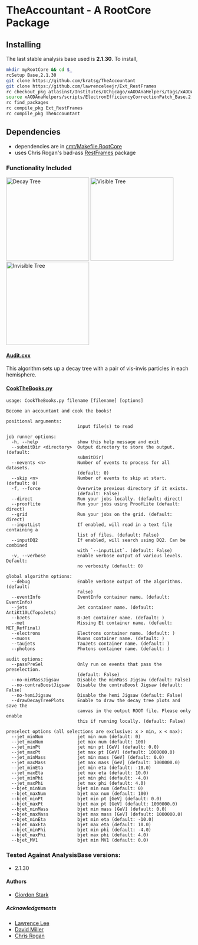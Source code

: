 # TheAccountant - A RootCore Package

## Installing
The last stable analysis base used is **2.1.30**. To install,
```bash
mkdir myRootCore && cd $_
rcSetup Base,2.1.30
git clone https://github.com/kratsg/TheAccountant
git clone https://github.com/lawrenceleejr/Ext_RestFrames
rc checkout_pkg atlasinst/Institutes/UChicago/xAODAnaHelpers/tags/xAODAnaHelpers-00-00-04
source xAODAnaHelpers/scripts/ElectronEfficiencyCorrectionPatch_Base.2.1.29.sh
rc find_packages
rc compile_pkg Ext_RestFrames
rc compile_pkg TheAccountant
```

## Dependencies
 - dependencies are in [cmt/Makefile.RootCore](cmt/Makefile.RootCore)
 - uses Chris Rogan's bad-ass [RestFrames](https://github.com/crogan/RestFrames) package

### Functionality Included

<img src="https://github.com/kratsg/TheAccountant/raw/master/img/decayTree.png?raw=true" alt="Decay Tree" width="225" />
<img src="https://github.com/kratsg/TheAccountant/raw/master/img/visTree.png?raw=true" alt="Visible Tree" width="225" />
<img src="https://github.com/kratsg/TheAccountant/raw/master/img/invTree.png?raw=true" alt="Invisible Tree" width="225" />

#### [Audit.cxx](TheAccountant/Audit.h)

This algorithm sets up a decay tree with a pair of vis-invis particles in each hemisphere.

#### [CookTheBooks.py](scripts/CookTheBooks.py)
```
usage: CookTheBooks.py filename [filename] [options]

Become an accountant and cook the books!

positional arguments:
                           input file(s) to read

job runner options:
  -h, --help               show this help message and exit
  --submitDir <directory>  Output directory to store the output. (default:
                           submitDir)
  --nevents <n>            Number of events to process for all datasets.
                           (default: 0)
  --skip <n>               Number of events to skip at start. (default: 0)
  -f, --force              Overwrite previous directory if it exists.
                           (default: False)
  --direct                 Run your jobs locally. (default: direct)
  --prooflite              Run your jobs using ProofLite (default: direct)
  --grid                   Run your jobs on the grid. (default: direct)
  --inputList              If enabled, will read in a text file containing a
                           list of files. (default: False)
  --inputDQ2               If enabled, will search using DQ2. Can be combined
                           with `--inputList`. (default: False)
  -v, --verbose            Enable verbose output of various levels. Default:
                           no verbosity (default: 0)

global algorithm options:
  --debug                  Enable verbose output of the algorithms. (default:
                           False)
  --eventInfo              EventInfo container name. (default: EventInfo)
  --jets                   Jet container name. (default: AntiKt10LCTopoJets)
  --bJets                  B-Jet container name. (default: )
  --met                    Missing Et container name. (default: MET_RefFinal)
  --electrons              Electrons container name. (default: )
  --muons                  Muons container name. (default: )
  --taujets                TauJets container name. (default: )
  --photons                Photons container name. (default: )

audit options:
  --passPreSel             Only run on events that pass the preselection.
                           (default: False)
  --no-minMassJigsaw       Disable the minMass Jigsaw (default: False)
  --no-contraBoostJigsaw   Disable the contraBoost Jigsaw (default: False)
  --no-hemiJigsaw          Disable the hemi Jigsaw (default: False)
  --drawDecayTreePlots     Enable to draw the decay tree plots and save the
                           canvas in the output ROOT file. Please only enable
                           this if running locally. (default: False)

preselect options (all selections are exclusive: x > min, x < max):
  --jet_minNum             jet min num (default: 0)
  --jet_maxNum             jet max num (default: 100)
  --jet_minPt              jet min pt [GeV] (default: 0.0)
  --jet_maxPt              jet max pt [GeV] (default: 1000000.0)
  --jet_minMass            jet min mass [GeV] (default: 0.0)
  --jet_maxMass            jet max mass [GeV] (default: 1000000.0)
  --jet_minEta             jet min eta (default: -10.0)
  --jet_maxEta             jet max eta (default: 10.0)
  --jet_minPhi             jet min phi (default: -4.0)
  --jet_maxPhi             jet max phi (default: 4.0)
  --bjet_minNum            bjet min num (default: 0)
  --bjet_maxNum            bjet max num (default: 100)
  --bjet_minPt             bjet min pt [GeV] (default: 0.0)
  --bjet_maxPt             bjet max pt [GeV] (default: 1000000.0)
  --bjet_minMass           bjet min mass [GeV] (default: 0.0)
  --bjet_maxMass           bjet max mass [GeV] (default: 1000000.0)
  --bjet_minEta            bjet min eta (default: -10.0)
  --bjet_maxEta            bjet max eta (default: 10.0)
  --bjet_minPhi            bjet min phi (default: -4.0)
  --bjet_maxPhi            bjet max phi (default: 4.0)
  --bjet_MV1               bjet min MV1 (default: 0.0)
```

### Tested Against AnalysisBase versions:
 - 2.1.30

#### Authors
- [Giordon Stark](https://github.com/kratsg)

##### Acknowledgements
- [Lawrence Lee](https://github.com/lawrenceleejr)
- [David Miller](https://github.com/fizisist)
- [Chris Rogan](https://github.com/crogan)

